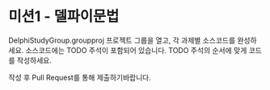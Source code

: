 # 미션1 - 델파이문법

DelphiStudyGroup.groupproj 프로젝트 그룹을 열고, 각 과제별 소스코드를 완성하세요.
소스코드에는 TODO 주석이 포함되어 있습니다. TODO 주석의 순서에 맞게 코드를 작성하세요.

작성 후 Pull Request를 통해 제출하기바랍니다.
